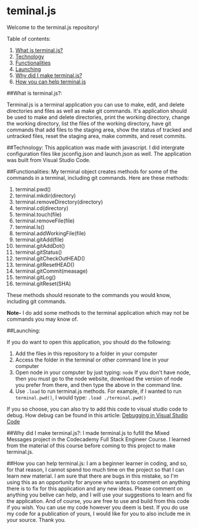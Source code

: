 # teminal.js

Welcome to the terminal.js repository!

Table of contents:
  1. [What is terminal.js?](#What-is-terminal.js?:)
  2. [Technology](#Technology:)
  3. [Functionalities](#Functionalities:)
  4. [Launching](#Launching:)
  5. [Why did I make terminal.js?](#Why-did-I-make-terminal.js?:)
  6. [How you can help terminal.js](#How-you-can-help-terminal.js:)

##What is terminal.js?:

Terminal.js is a terminal application you can use to make, edit, and delete directories and files as well as make git commands. 
It's application should be used to make and delete directories, print the working directory, change the working directory, list the files of the working directory, have git commands that add files to the staging area, show the status of tracked and untracked files, reset the staging area, make commits, and reset commits. 

##Technology:
This application was made with javascript. I did intergrate configuration files like jsconfig.json and launch.json as well. The application was built from Visual Studio Code.

##Functionalities:
My terminal object creates methods for some of the commands in a terminal, including git commands. Here are these methods:

1. terminal.pwd()
2. terminal.mkdir(directory)
3. terminal.removeDirectory(directory)
4. terminal.cd(directory)
5. terminal.touch(file)
6. terminal.removeFile(file)
7. terminal.ls()
8. terminal.addWorkingFile(file)
9. terminal.gitAdd(file)
10. terminal.gitAddDot()
11. terminal.gitStatus()
12. terminal.gitCheckOutHEAD()
13. terminal.gitResetHEAD()
14. terminal.gitCommit(measage)
15. terminal.gitLog()
16. terminal.gitReset(SHA)

These methods should resonate to the commands you would know, including git commands.

**Note-** I do add some methods to the terminal application which may not be commands you may know of.

##Launching:

If you do want to open this application, you should do the following:
1. Add the files in this repository to a folder in your computer
2. Access the folder in the terminal or other command line in your computer
3. Open node in your computer by just typing:
`node`
If you don't have node, then you must go to the node website, download the version of node you prefer from there, and then type the above in the command line.
4. Use `.load` to run terminal.js methods. For example, if I wanted to run `terminal.pwd()`, I would type:
`.load ./terminal.pwd()`

If you so choose, you can also try to add this code to visual studio code to debug. How debug can be found in this article:
[Debugging in Visual Studio Code](https://code.visualstudio.com/docs/editor/debugging)

##Why did I make terminal.js?:
I made terminal.js to fufill the Mixed Messages project in the Codecademy Full Stack Engineer Course. I learned from the material of this course before coming to this project to make terminal.js.

##How you can help terminal.js:
I am a beginner learner in coding, and so, for that reason, I cannot spend too much time on the project so that I can learn new material. I am sure that there are bugs in this mistake, so I'm using this as an opportunity for anyone who wants to comment on anything there is to fix for this application and any new ideas. Please comment on anything you belive can help, and I will use your suggestions to learn and fix the application. And of course, you are free to use and build from this code if you wish. You can use my code however you deem is best. If you do use my code for a publication of yours, I would like for you to also include me in your source.
Thank you.

